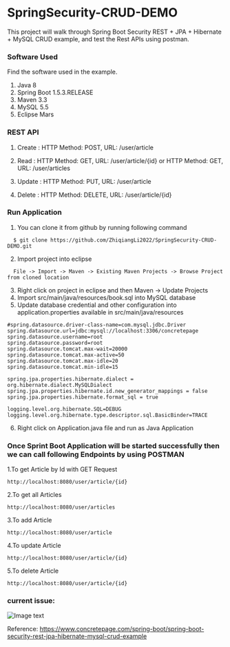 # SpringSecurity-CRUD-DEMO
This project will walk through Spring Boot Security REST + JPA + Hibernate + MySQL CRUD example, and  test the Rest APIs using postman.

### Software Used
Find the software used in the example.
1. Java 8
2. Spring Boot 1.5.3.RELEASE
3. Maven 3.3
4. MySQL 5.5
5. Eclipse Mars

### REST API
1. Create :
HTTP Method: POST, URL: /user/article

2. Read :
HTTP Method: GET, URL: /user/article/{id}
 or 
HTTP Method: GET, URL: /user/articles

3. Update :
HTTP Method: PUT, URL: /user/article

4. Delete :
HTTP Method: DELETE, URL: /user/article/{id}

### Run Application
1. You can clone it from github by running following command
```
  $ git clone https://github.com/ZhiqiangLi2022/SpringSecurity-CRUD-DEMO.git
```
2. Import project into eclipse
```
  File -> Import -> Maven -> Existing Maven Projects -> Browse Project from cloned location
```
3. Right click on project in eclipse and then Maven -> Update Projects
4. Import src/main/java/resources/book.sql into MySQL database
5. Update database credential and other configuration into application.properties available in src/main/java/resources
```
#spring.datasource.driver-class-name=com.mysql.jdbc.Driver
spring.datasource.url=jdbc:mysql://localhost:3306/concretepage
spring.datasource.username=root
spring.datasource.password=root
spring.datasource.tomcat.max-wait=20000
spring.datasource.tomcat.max-active=50
spring.datasource.tomcat.max-idle=20
spring.datasource.tomcat.min-idle=15

spring.jpa.properties.hibernate.dialect = org.hibernate.dialect.MySQLDialect
spring.jpa.properties.hibernate.id.new_generator_mappings = false
spring.jpa.properties.hibernate.format_sql = true

logging.level.org.hibernate.SQL=DEBUG
logging.level.org.hibernate.type.descriptor.sql.BasicBinder=TRACE
```
6. Right click on Application.java file and run as Java Application

### Once Sprint Boot Application will be started successfully then we can call following Endpoints by using POSTMAN
1.To get Article by Id with GET Request
```
http://localhost:8080/user/article/{id}
```
2.To get all Articles
```
http://localhost:8080/user/articles
```
3.To add Article
```
http://localhost:8080/user/article
```
4.To update Article
```
http://localhost:8080/user/article/{id}
```
5.To delete Article
```
http://localhost:8080/user/article/{id}
```

### current issue:
![Image text](https://github.com/ZhiqiangLi2022/ImageCenter/blob/05be534fce15cfc162da358cdbc2e57a329b7f93/spring_security_demo_errors.png)

Reference:
https://www.concretepage.com/spring-boot/spring-boot-security-rest-jpa-hibernate-mysql-crud-example
